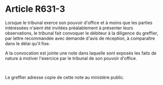 # Article R631-3

<p>Lorsque le tribunal exerce son pouvoir d'office et à moins que les parties intéressées n'aient été invitées préalablement à présenter leurs observations, le tribunal fait convoquer le débiteur à la diligence du greffier, par lettre recommandée avec demande d'avis de réception, à comparaître dans le délai qu'il fixe.</p><p> A la convocation est jointe une note dans laquelle sont exposés les faits de nature à motiver l'exercice par le tribunal de son pouvoir d'office.</p><br/><p>   Le greffier adresse copie de cette note au ministère public.</p>